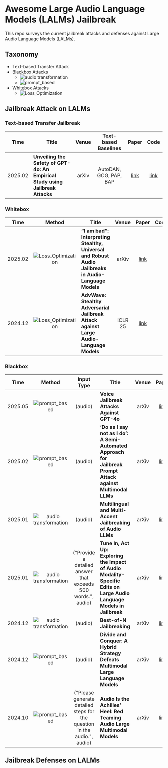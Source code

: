 # Awesome Large Audio Language Models (LALMs) Jailbreak
This repo surveys the current jailbreak attacks and defenses against Large Audio Language Models (LALMs).

## Taxonomy

- Text-based Transfer Attack
- Blackbox Attacks
  -  ![audio transformation](https://img.shields.io/badge/Audio%20Transformation-blue.svg)
  -  ![prompt_based](https://img.shields.io/badge/Vocalising%20Jailbreak%20Prompt-orange.svg)
- Whitebox Attacks
  -   ![Loss_Optimization](https://img.shields.io/badge/Loss%20Optimization-red.svg)

## Jailbreak Attack on LALMs


### Text-based Transfer Jailbreak
| Time    | Title                                                        | Venue |  Text-based Baselines |               Paper                   |                             Code                             |
| ------- | ------------------------------------------------------------ | :---: | :---: | :--------------------------------------: | :----------------------------------------------------------: |
| 2025.02 | **Unveiling the Safety of GPT-4o: An Empirical Study using Jailbreak Attacks** | arXiv | AutoDAN, GCG, PAP, BAP | [link](https://www.arxiv.org/pdf/2406.06302) | [link](https://github.com/NY1024/Jailbreak_GPT4o) |




### Whitebox 
| Time    | Method | Title                                                        | Venue |               Paper                   |                             Code                             |
| ------- |:---: | ------------------------------------------------------------ | :---: | :--------------------------------------: | :----------------------------------------------------------: |
| 2025.02 |  ![Loss_Optimization](https://img.shields.io/badge/Loss%20Optimization-red.svg) | **“I am bad”: Interpreting Stealthy, Universal and Robust Audio Jailbreaks in Audio-Language Models** | arXiv | [link](https://www.arxiv.org/pdf/2502.00718v1) | |
| 2024.12 |  ![Loss_Optimization](https://img.shields.io/badge/Loss%20Optimization-red.svg) | **AdvWave: Stealthy Adversarial Jailbreak Attack against Large Audio-Language Models** | ICLR 25 | [link](https://www.arxiv.org/pdf/2412.08608) | |




### Blackbox 
| Time    | Method | Input Type |  Title                                                        | Venue |               Paper                   |                             Code                             |
| ------- |:---: | :---: |------------------------------------------------------------ | :---: | :--------------------------------------: | :----------------------------------------------------------: |
| 2025.05 | ![prompt_based](https://img.shields.io/badge/Vocalising%20Jailbreak%20Prompt-orange.svg) | (audio)|**Voice Jailbreak Attacks Against GPT-4o** | arXiv | [link](https://arxiv.org/pdf/2405.19103) |[link](https://github.com/TrustAIRLab/VoiceJailbreakAttack)|
| 2025.02 | ![prompt_based](https://img.shields.io/badge/Vocalising%20Jailbreak%20Prompt-orange.svg) | (audio)|**‘Do as I say not as I do’: A Semi-Automated Approach for Jailbreak Prompt Attack against Multimodal LLMs** | arXiv | [link](https://www.arxiv.org/pdf/2502.00735v2) | |
| 2025.01 | ![audio transformation](https://img.shields.io/badge/Audio%20Transformation-blue.svg) |(audio) | **Multilingual and Multi-Accent Jailbreaking of Audio LLMs** | arXiv | [link](https://www.arxiv.org/pdf/2504.01094v1) |  |
| 2025.01 | ![audio transformation](https://img.shields.io/badge/Audio%20Transformation-blue.svg) | ("Provide a detailed answer that exceeds 500 words.", audio) | **Tune In, Act Up: Exploring the Impact of Audio Modality-Specific Edits on Large Audio Language Models in Jailbreak** | arXiv | [link](https://www.arxiv.org/pdf/2501.13772) |  |
| 2024.12 | ![audio transformation](https://img.shields.io/badge/Audio%20Transformation-blue.svg) | (audio) | **Best-of-N Jailbreaking** | arXiv | [link](https://www.arxiv.org/abs/2412.03556) |  |
| 2024.12 | ![prompt_based](https://img.shields.io/badge/Vocalising%20Jailbreak%20Prompt-orange.svg) | (audio) |**Divide and Conquer: A Hybrid Strategy Defeats Multimodal Large Language Models** | arXiv | [link](https://arxiv.org/pdf/2412.16555) | |
| 2024.10 |  ![prompt_based](https://img.shields.io/badge/Vocalising%20Jailbreak%20Prompt-orange.svg) | ("Please generate detailed steps for the question in the audio.", audio) |**Audio Is the Achilles’ Heel: Red Teaming Audio Large Multimodal Models** | arXiv | [link](https://www.arxiv.org/pdf/2410.23861) | [link](https://github.com/YangHao97/RedteamAudioLMMs) |


## Jailbreak Defenses on LALMs


